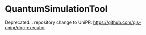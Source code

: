 # QuantumSimulationTool
Deprecated... repository change to UniPR: https://github.com/qis-unipr/dqc-executor
